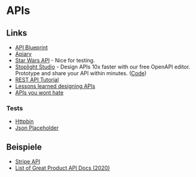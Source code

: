 # APIs

## Links

- [API Blueprint](https://apiblueprint.org)
- [Apiary](https://app.apiary.io)
- [Star Wars API](https://swapi.co/) - Nice for testing.
- [Stoplight Studio](https://stoplight.io/studio) - Design APIs 10x faster with our free OpenAPI editor. Prototype and share your API within minutes. ([Code](https://github.com/stoplightio/studio))
- [REST API Tutorial](https://www.restapitutorial.com/)
- [Lessons learned designing APIs](https://menduz.com/posts/2019.05.07)
- [APIs you wont hate](https://apisyouwonthate.com/)

### Tests

- [Httpbin](http://httpbin.org/)
- [Json Placeholder](https://jsonplaceholder.typicode.com/)

## Beispiele

- [Stripe API](https://stripe.com/docs/api)
- [List of Great Product API Docs (2020)](https://twitter.com/steipete/status/1335135761197375491)
